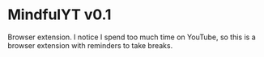 # MindfulYT v0.1
Browser extension. I notice I spend too much time on YouTube, so this is a browser extension with reminders to take breaks. 
